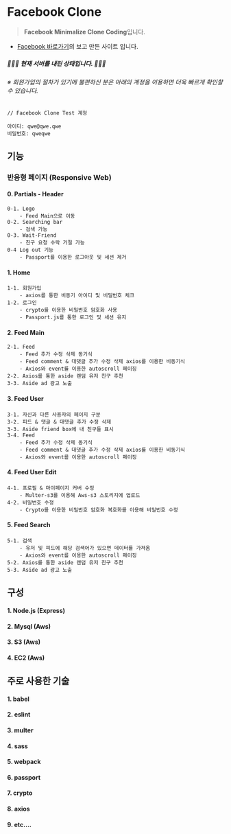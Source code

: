 # Facebook Clone

> **Facebook Minimalize Clone Coding**입니다.

- [Facebook 바로가기](https://www.facebook.com)의 보고 만든 사이트 입니다.

##### 🙇🏻‍♂️ 현재 서버를 내린 상태입니다. 🙇🏻‍♂️

###### ※ 회원가입의 절차가 있기에 불편하신 분은 아래의 계정을 이용하면 더욱 빠르게 확인할 수 있습니다.

```
// Facebook Clone Test 계정

아이디: qwe@qwe.qwe
비밀번호: qweqwe
```

## 기능

### 반응형 페이지 (Responsive Web)

#### 0. Partials - Header

    0-1. Logo
        - Feed Main으로 이동
    0-2. Searching bar
        - 검색 가능
    0-3. Wait-Friend
        - 친구 요청 수락 거절 가능
    0-4 Log out 기능
        - Passport를 이용한 로그아웃 및 세션 제거

#### 1. Home

    1-1. 회원가입
        - axios를 통한 비동기 아이디 및 비밀번호 체크
    1-2. 로그인
        - crypto를 이용한 비밀번호 암호화 사용
        - Passport.js를 통한 로그인 및 세션 유지

#### 2. Feed Main

    2-1. Feed
        - Feed 추가 수정 삭제 동기식
        - Feed comment & 대댓글 추가 수정 삭제 axios를 이용한 비동기식
        - Axios와 event를 이용한 autoscroll 페이징
    2-2. Axios를 통한 aside 랜덤 유저 친구 추천
    3-3. Aside ad 광고 노출

#### 3. Feed User

    3-1. 자신과 다른 사용자의 페이지 구분
    3-2. 피드 & 댓글 & 대댓글 추가 수정 삭제
    3-3. Aside friend box에 내 친구들 표시
    3-4. Feed
        - Feed 추가 수정 삭제 동기식
        - Feed comment & 대댓글 추가 수정 삭제 axios를 이용한 비동기식
        - Axios와 event를 이용한 autoscroll 페이징

#### 4. Feed User Edit

    4-1. 프로필 & 마이페이지 커버 수정
        - Multer-s3를 이용해 Aws-s3 스토리지에 업로드
    4-2. 비밀번호 수정
        - Crypto를 이용한 비밀번호 암호화 복호화를 이용해 비밀번호 수정

#### 5. Feed Search

    5-1. 검색
        - 유저 및 피드에 해당 검색어가 있으면 데이터를 가져옴
        - Axios와 event를 이용한 autoscroll 페이징
    5-2. Axios를 통한 aside 랜덤 유저 친구 추천
    5-3. Aside ad 광고 노출

## 구성

#### 1. Node.js (Express)

#### 2. Mysql (Aws)

#### 3. S3 (Aws)

#### 4. EC2 (Aws)

## 주로 사용한 기술

#### 1. babel

#### 2. eslint

#### 3. multer

#### 4. sass

#### 5. webpack

#### 6. passport

#### 7. crypto

#### 8. axios

#### 9. etc....
